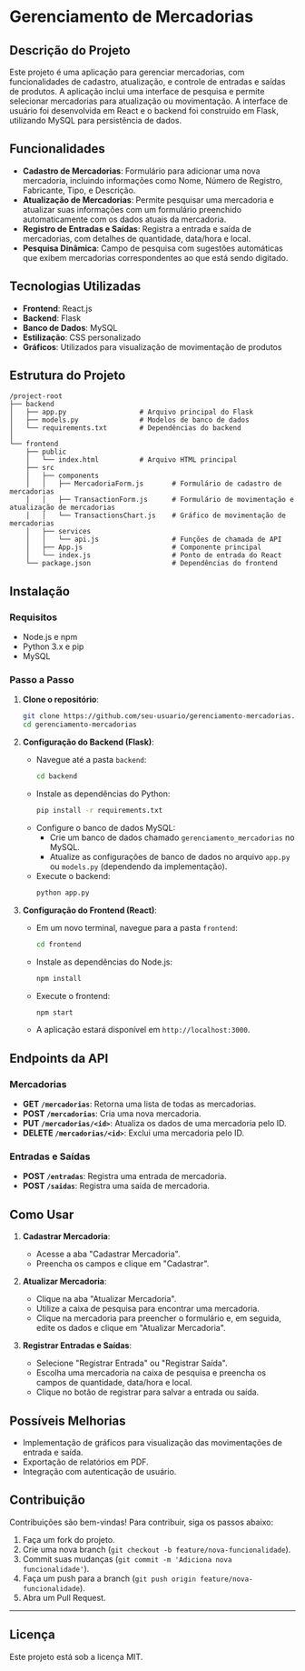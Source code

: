# Gerenciamento de Mercadorias

## Descrição do Projeto

Este projeto é uma aplicação para gerenciar mercadorias, com funcionalidades de cadastro, atualização, e controle de entradas e saídas de produtos. A aplicação inclui uma interface de pesquisa e permite selecionar mercadorias para atualização ou movimentação. A interface de usuário foi desenvolvida em React e o backend foi construído em Flask, utilizando MySQL para persistência de dados.

## Funcionalidades

- **Cadastro de Mercadorias**: Formulário para adicionar uma nova mercadoria, incluindo informações como Nome, Número de Registro, Fabricante, Tipo, e Descrição.
- **Atualização de Mercadorias**: Permite pesquisar uma mercadoria e atualizar suas informações com um formulário preenchido automaticamente com os dados atuais da mercadoria.
- **Registro de Entradas e Saídas**: Registra a entrada e saída de mercadorias, com detalhes de quantidade, data/hora e local.
- **Pesquisa Dinâmica**: Campo de pesquisa com sugestões automáticas que exibem mercadorias correspondentes ao que está sendo digitado.

## Tecnologias Utilizadas

- **Frontend**: React.js
- **Backend**: Flask
- **Banco de Dados**: MySQL
- **Estilização**: CSS personalizado
- **Gráficos**: Utilizados para visualização de movimentação de produtos

## Estrutura do Projeto

```
/project-root
├── backend
│   ├── app.py                  # Arquivo principal do Flask
│   ├── models.py               # Modelos de banco de dados
│   └── requirements.txt        # Dependências do backend
│
└── frontend
    ├── public
    │   └── index.html          # Arquivo HTML principal
    ├── src
    │   ├── components
    │   │   ├── MercadoriaForm.js       # Formulário de cadastro de mercadorias
    │   │   ├── TransactionForm.js      # Formulário de movimentação e atualização de mercadorias
    │   │   └── TransactionsChart.js    # Gráfico de movimentação de mercadorias 
    │   ├── services
    │   │   └── api.js                  # Funções de chamada de API
    │   ├── App.js                      # Componente principal
    │   └── index.js                    # Ponto de entrada do React
    └── package.json                    # Dependências do frontend
```

## Instalação

### Requisitos

- Node.js e npm
- Python 3.x e pip
- MySQL

### Passo a Passo

1. **Clone o repositório**:
    ```bash
    git clone https://github.com/seu-usuario/gerenciamento-mercadorias.git
    cd gerenciamento-mercadorias
    ```

2. **Configuração do Backend (Flask)**:
    - Navegue até a pasta `backend`:
      ```bash
      cd backend
      ```
    - Instale as dependências do Python:
      ```bash
      pip install -r requirements.txt
      ```
    - Configure o banco de dados MySQL:
      - Crie um banco de dados chamado `gerenciamento_mercadorias` no MySQL.
      - Atualize as configurações de banco de dados no arquivo `app.py` ou `models.py` (dependendo da implementação).
    - Execute o backend:
      ```bash
      python app.py
      ```

3. **Configuração do Frontend (React)**:
    - Em um novo terminal, navegue para a pasta `frontend`:
      ```bash
      cd frontend
      ```
    - Instale as dependências do Node.js:
      ```bash
      npm install
      ```
    - Execute o frontend:
      ```bash
      npm start
      ```
    - A aplicação estará disponível em `http://localhost:3000`.

## Endpoints da API

### Mercadorias

- **GET `/mercadorias`**: Retorna uma lista de todas as mercadorias.
- **POST `/mercadorias`**: Cria uma nova mercadoria.
- **PUT `/mercadorias/<id>`**: Atualiza os dados de uma mercadoria pelo ID.
- **DELETE `/mercadorias/<id>`**: Exclui uma mercadoria pelo ID.

### Entradas e Saídas

- **POST `/entradas`**: Registra uma entrada de mercadoria.
- **POST `/saidas`**: Registra uma saída de mercadoria.

## Como Usar

1. **Cadastrar Mercadoria**:
   - Acesse a aba "Cadastrar Mercadoria".
   - Preencha os campos e clique em "Cadastrar".

2. **Atualizar Mercadoria**:
   - Clique na aba "Atualizar Mercadoria".
   - Utilize a caixa de pesquisa para encontrar uma mercadoria.
   - Clique na mercadoria para preencher o formulário e, em seguida, edite os dados e clique em "Atualizar Mercadoria".

3. **Registrar Entradas e Saídas**:
   - Selecione "Registrar Entrada" ou "Registrar Saída".
   - Escolha uma mercadoria na caixa de pesquisa e preencha os campos de quantidade, data/hora e local.
   - Clique no botão de registrar para salvar a entrada ou saída.

## Possíveis Melhorias

- Implementação de gráficos para visualização das movimentações de entrada e saída.
- Exportação de relatórios em PDF.
- Integração com autenticação de usuário.

## Contribuição

Contribuições são bem-vindas! Para contribuir, siga os passos abaixo:

1. Faça um fork do projeto.
2. Crie uma nova branch (`git checkout -b feature/nova-funcionalidade`).
3. Commit suas mudanças (`git commit -m 'Adiciona nova funcionalidade'`).
4. Faça um push para a branch (`git push origin feature/nova-funcionalidade`).
5. Abra um Pull Request.

---

## Licença

Este projeto está sob a licença MIT.
